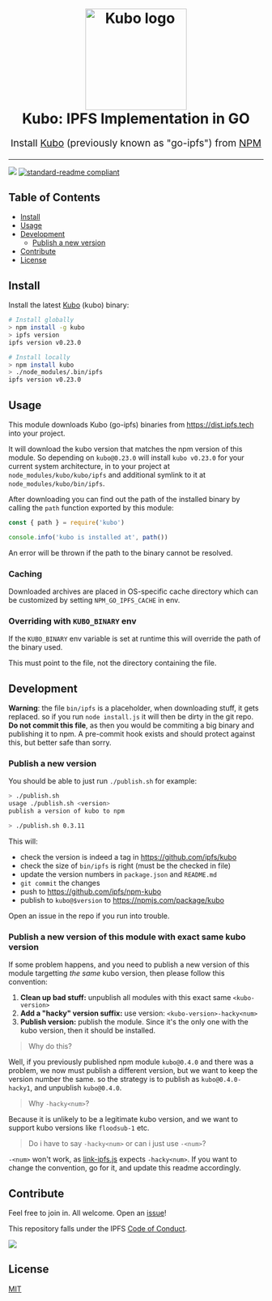 <h1 align="center">
<img src="https://user-images.githubusercontent.com/157609/250148884-d6d12db8-fdcf-4be3-8546-2550b69845d8.png" alt="Kubo logo" title="Kubo logo" width="200">
<br>
Kubo: IPFS Implementation in GO
</h1>
<p align="center" style="font-size: 1.2rem;">Install <a href="https://github.com/ipfs/kubo">Kubo</a> (previously known as "go-ipfs") from <a href="https://www.npmjs.com/package/kubo">NPM</a></p>

<hr />

[![](https://img.shields.io/badge/project-IPFS-blue.svg?style=flat-square)](https://ipfs.tech/)
[![standard-readme compliant](https://img.shields.io/badge/standard--readme-OK-green.svg?style=flat-square)](https://github.com/RichardLitt/standard-readme)

## Table of Contents

- [Install](#install)
- [Usage](#usage)
- [Development](#development)
  - [Publish a new version](#publish-a-new-version)
- [Contribute](#contribute)
- [License](#license)

## Install

Install the latest [Kubo](https://github.com/ipfs/kubo/) (kubo) binary:

```sh
# Install globally
> npm install -g kubo
> ipfs version
ipfs version v0.23.0

# Install locally
> npm install kubo
> ./node_modules/.bin/ipfs
ipfs version v0.23.0
```

## Usage

This module downloads Kubo (go-ipfs) binaries from https://dist.ipfs.tech into your project.

It will download the kubo version that matches the npm version of this module. So depending on `kubo@0.23.0` will install `kubo v0.23.0` for your current system architecture, in to your project at `node_modules/kubo/kubo/ipfs` and additional symlink to it at `node_modules/kubo/bin/ipfs`.

After downloading you can find out the path of the installed binary by calling the `path` function exported by this module:

```javascript
const { path } = require('kubo')

console.info('kubo is installed at', path())
```

An error will be thrown if the path to the binary cannot be resolved.

### Caching

Downloaded archives are placed in OS-specific cache directory which can be customized by setting `NPM_GO_IPFS_CACHE` in env.

### Overriding with `KUBO_BINARY` env

If the `KUBO_BINARY` env variable is set at runtime this will override the path of the binary used.

This must point to the file, not the directory containing the file.

## Development

**Warning**: the file `bin/ipfs` is a placeholder, when downloading stuff, it gets replaced. so if you run `node install.js` it will then be dirty in the git repo. **Do not commit this file**, as then you would be commiting a big binary and publishing it to npm. A pre-commit hook exists and should protect against this, but better safe than sorry.

### Publish a new version

You should be able to just run `./publish.sh` for example:

```sh
> ./publish.sh
usage ./publish.sh <version>
publish a version of kubo to npm

> ./publish.sh 0.3.11
```

This will:

- check the version is indeed a tag in https://github.com/ipfs/kubo
- check the size of `bin/ipfs` is right (must be the checked in file)
- update the version numbers in `package.json` and `README.md`
- `git commit` the changes
- push to https://github.com/ipfs/npm-kubo
- publish to `kubo@$version` to https://npmjs.com/package/kubo

Open an issue in the repo if you run into trouble.

### Publish a new version of this module with exact same kubo version

If some problem happens, and you need to publish a new version of this module targetting _the same_ kubo version, then please follow this convention:

1. **Clean up bad stuff:** unpublish all modules with this exact same `<kubo-version>`
2. **Add a "hacky" version suffix:** use version: `<kubo-version>-hacky<num>`
3. **Publish version:** publish the module. Since it's the only one with the kubo version, then it should be installed.

> Why do this?

Well, if you previously published npm module `kubo@0.4.0` and there was a problem, we now must publish a different version, but we want to keep the version number the same. so the strategy is to publish as `kubo@0.4.0-hacky1`, and unpublish `kubo@0.4.0`.

> Why `-hacky<num>`?

Because it is unlikely to be a legitimate kubo version, and we want to support kubo versions like `floodsub-1` etc.

> Do i have to say `-hacky<num>` or can i just use `-<num>`?

`-<num>` won't work, as [link-ipfs.js](./link-ipfs.js) expects `-hacky<num>`. If you want to
change the convention, go for it, and update this readme accordingly.

## Contribute

Feel free to join in. All welcome. Open an [issue](https://github.com/ipfs/npm-kubo/issues)!

This repository falls under the IPFS [Code of Conduct](https://github.com/ipfs/community/blob/master/code-of-conduct.md).

[![](https://cdn.rawgit.com/jbenet/contribute-ipfs-gif/master/img/contribute.gif)](https://github.com/ipfs/community/blob/master/contributing.md)

## License

[MIT](LICENSE)
